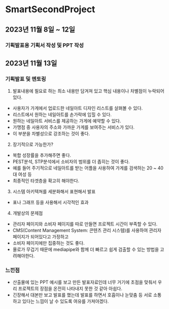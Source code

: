 # SmartSecondProject
## 2023년 11월 8일 ~ 12일
### 기획발표용 기획서 작성 및 PPT 작성

## 2023년 11월 13일
### 기획발표 및 멘토링
1. 발표내용에 필요로 하는 최소 내용만 담겨져 있고 핵심 내용이나 차별점이 누락되어 있다.
- 사용자가 가게에서 업로드한 네일아트 디자인 리스트를 살펴볼 수 있다.
- 리스트에서 원하는 네일아트를 손가락에 입힐 수 있다.
- 원하는 네일아트 서비스를 제공하는 가게에 예약할 수 있다.
- 가맹점 중 사용자의 주소와 가까운 가게를 보여주는 서비스가 있다.
- 이 부분을 차별성으로 강조하는 것이 좋다.

2. 장기적으로 가능한가?
- 복합 성장률을 추가해주면 좋다.
- PEST분석, STP분석에서 소비자의 범위를 더 좁히는 것이 좋다.
- 예를 들어 주기적으로 네일아트를 받는 어플을 사용하여 가게를 검색하는 20 ~ 40대 여성 등
- 최종적인 타겟층을 확고히 해야한다.

3. 시스템 아키텍쳐를 세분화해서 표현해서 발표
- 표나 그래프 등을 사용해서 시각적인 효과

4. 개발상의 문제점
- 관리자 페이지와 소비자 페이지를 따로 만들면 프로젝트 시간이 부족할 수 있다.
- CMS(Content Management System: 콘텐츠 관리 시스템)를 사용하여 관리자 페이지가 되어있다고 가정하고
- 소비자 페이지에만 집중하는 것도 좋다.
- 욜로가 무겁기 때문에 mediapipe와 함께 더 빠르고 쉽게 검출할 수 있는 방법을 고려해야한다.

### 느낀점
- 산출물에 있는 PPT 예시를 보고 만든 발표자료인데 너무 거기에 초점을 맞춰서 우리 프로젝트의 장점을 온전히 나타내지 못한 것 같아 아쉽다.
- 긴장해서 대본만 보고 발표를 했는데 발표를 하면서 호흡이나 눈맞춤 등 서로 소통하고 있다는 느낌이 날 수 있도록 여유를 가져야겠다.
